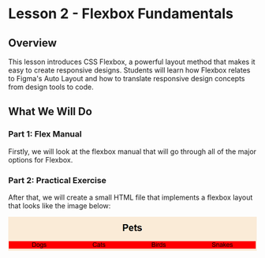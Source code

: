 # Lesson 2 - Flexbox Fundamentals

## Overview

This lesson introduces CSS Flexbox, a powerful layout method that makes it easy to create responsive designs. Students will learn how Flexbox relates to Figma's Auto Layout and how to translate responsive design concepts from design tools to code.

## What We Will Do

### Part 1: Flex Manual
Firstly, we will look at the flexbox manual that will go through all of the major options for Flexbox.

### Part 2: Practical Exercise
After that, we will create a small HTML file that implements a flexbox layout that looks like the image below:

![Pets](pets.png)